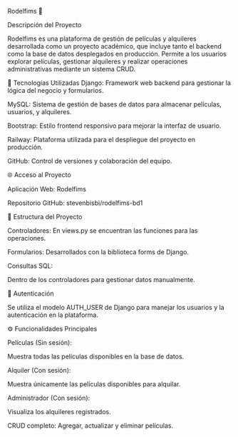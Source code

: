 Rodelfims 🎥

Descripción del Proyecto

Rodelfims es una plataforma de gestión de películas y alquileres desarrollada como un proyecto académico, que incluye tanto el backend como la base de datos desplegados en producción. Permite a los usuarios explorar películas, gestionar alquileres y realizar operaciones administrativas mediante un sistema CRUD.

🚀 Tecnologías Utilizadas
Django: Framework web backend para gestionar la lógica del negocio y formularios.

MySQL: Sistema de gestión de bases de datos para almacenar películas, usuarios, y alquileres.

Bootstrap: Estilo frontend responsivo para mejorar la interfaz de usuario.

Railway: Plataforma utilizada para el despliegue del proyecto en producción.

GitHub: Control de versiones y colaboración del equipo.

🌐 Acceso al Proyecto

Aplicación Web: Rodelfims

Repositorio GitHub: stevenbisbi/rodelfims-bd1

📂 Estructura del Proyecto

Controladores: En views.py se encuentran las funciones para las operaciones.

Formularios: Desarrollados con la biblioteca forms de Django.

Consultas SQL:

Dentro de los controladores para gestionar datos manualmente.

🔑 Autenticación

Se utiliza el modelo AUTH_USER de Django para manejar los usuarios y la autenticación en la plataforma.


⚙️ Funcionalidades Principales

Películas (Sin sesión):

Muestra todas las películas disponibles en la base de datos.

Alquiler (Con sesión):

Muestra únicamente las películas disponibles para alquilar.

Administrador (Con sesión):

Visualiza los alquileres registrados.

CRUD completo: Agregar, actualizar y eliminar películas.
